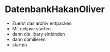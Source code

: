 # DatenbankHakanOliver

- Zuerst das archiv entpacken
- Mit eclipse starten
- dann die libary einbinden
- dann comilieren
- starten
